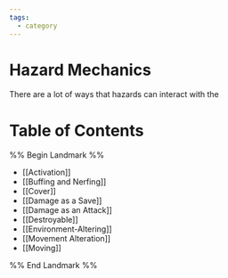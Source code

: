 ```yaml
---
tags:
  - category
---
```

# Hazard Mechanics

There are a lot of ways that hazards can interact with the 

# Table of Contents

%% Begin Landmark %%
- [[Activation]]
- [[Buffing and Nerfing]]
- [[Cover]]
- [[Damage as a Save]]
- [[Damage as an Attack]]
- [[Destroyable]]
- [[Environment-Altering]]
- [[Movement Alteration]]
- [[Moving]]

%% End Landmark %%
